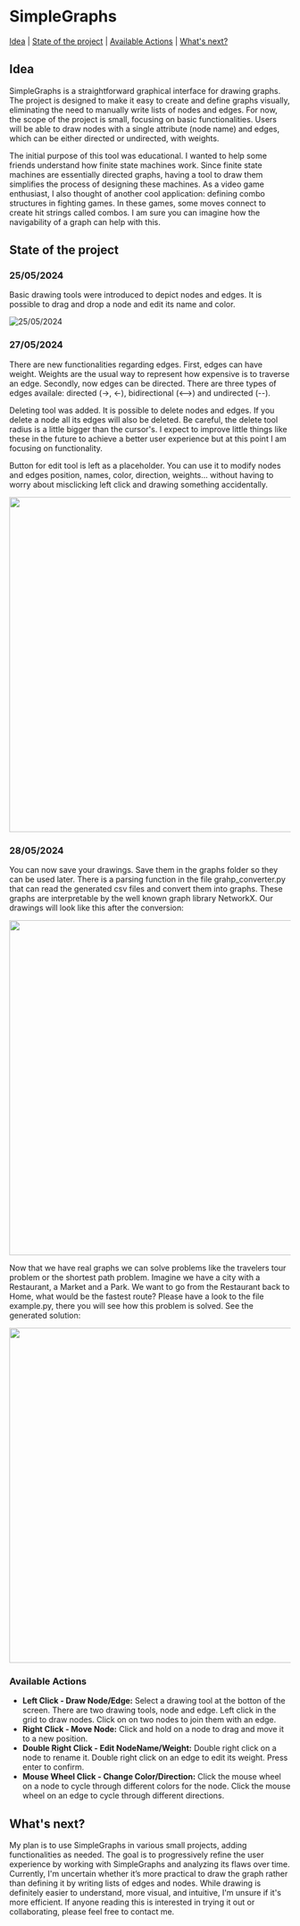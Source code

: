 # SimpleGraphs

[Idea](#idea) | [State of the project](#state-of-the-project) | [Available Actions](#available-actions) | [What's next?](#whats-next)

## Idea
SimpleGraphs is a straightforward graphical interface for drawing graphs. The project is designed to make it easy to create and define graphs visually, eliminating the need to manually write lists of nodes and edges. For now, the scope of the project is small, focusing on basic functionalities. Users will be able to draw nodes with a single attribute (node name) and edges, which can be either directed or undirected, with weights.

The initial purpose of this tool was educational. I wanted to help some friends understand how finite state machines work. Since finite state machines are essentially directed graphs, having a tool to draw them simplifies the process of designing these machines. As a video game enthusiast, I also thought of another cool application: defining combo structures in fighting games. In these games, some moves connect to create hit strings called combos. I am sure you can imagine how the navigability of a graph can help with this.

## State of the project
### 25/05/2024
Basic drawing tools were introduced to depict nodes and edges. It is possible to drag and drop a node and edit its name and color.    

![25/05/2024](https://github.com/LuisMelladoDiaz/SimpleGraphs/assets/93400291/86e1104b-00be-454b-bb84-026e506ed62b)

### 27/05/2024
There are new functionalities regarding edges. First, edges can have weight. Weights are the usual way to represent how expensive is to traverse an edge. Secondly, now edges can be directed. There are three types of edges availale: directed (->, <-), bidirectional (<-->) and undirected (--).    

Deleting tool was added. It is possible to delete nodes and edges. If you delete a node all its edges will also be deleted. Be careful, the delete tool radius is a little bigger than the cursor's. I expect to improve little things like these in the future to achieve a better user experience but at this point I am focusing on functionality.

Button for edit tool is left as a placeholder. You can use it to modify nodes and edges position, names, color, direction, weights... without having to worry about misclicking left click and drawing something accidentally.

<img src="https://github.com/LuisMelladoDiaz/SimpleGraphs/assets/93400291/5783d74b-6002-48b7-84f8-44a60676af05" width="600">

### 28/05/2024
You can now save your drawings. Save them in the graphs folder so they can be used later. There is a parsing function in the file grahp_converter.py that can read the generated csv files and convert them into graphs. These graphs are interpretable by the well known graph library NetworkX. Our drawings will look like this after the conversion:       

<img src="https://github.com/LuisMelladoDiaz/SimpleGraphs/assets/93400291/47e4bed4-c010-4ee8-a230-203aea345a53" width="600">

Now that we have real graphs we can solve problems like the travelers tour problem or the shortest path problem. Imagine we have a city with a Restaurant, a Market and a Park. We want to go from the Restaurant back to Home, what would be the fastest route? Please have a look to the file example.py, there you will see how this problem is solved. See the generated solution:       

<img src="https://github.com/LuisMelladoDiaz/SimpleGraphs/assets/93400291/fa9e0f94-3e40-4fbd-907f-68c41e641745" width="600">

### Available Actions
* **Left Click - Draw Node/Edge:** Select a drawing tool at the botton of the screen. There are two drawing tools, node and edge. Left click in the grid to draw nodes. Click on on two nodes to join them with an edge.
* **Right Click - Move Node:** Click and hold on a node to drag and move it to a new position.
* **Double Right Click - Edit NodeName/Weight:** Double right click on a node to rename it. Double right click on an edge to edit its weight. Press enter to confirm.
* **Mouse Wheel Click - Change Color/Direction:** Click the mouse wheel on a node to cycle through different colors for the node. Click the mouse wheel on an edge to cycle through different directions.

## What's next?
My plan is to use SimpleGraphs in various small projects, adding functionalities as needed. The goal is to progressively refine the user experience by working with SimpleGraphs and analyzing its flaws over time. Currently, I'm uncertain whether it’s more practical to draw the graph rather than defining it by writing lists of edges and nodes. While drawing is definitely easier to understand, more visual, and intuitive, I'm unsure if it's more efficient. If anyone reading this is interested in trying it out or collaborating, please feel free to contact me.



